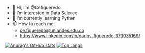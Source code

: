 - 👋 Hi, I’m @Cefigueredo
- 👀 I’m interested in Data Science
- 🌱 I’m currently learning Python
- 📫 How to reach me: 
  - ce.figueredo@uniandes.edu.co
  - https://www.linkedin.com/in/carlos-figueredo-373035169/

[![Anurag's GitHub stats](https://github-readme-stats.vercel.app/api?username=cefigueredo)](https://github.com/anuraghazra/github-readme-stats)
[![Top Langs](https://github-readme-stats.vercel.app/api/top-langs/?username=cefigueredo&layout=compact)](https://github.com/anuraghazra/github-readme-stats)
<!---
Cefigueredo/Cefigueredo is a ✨ special ✨ repository because its `README.md` (this file) appears on your GitHub profile.
You can click the Preview link to take a look at your changes.
--->
